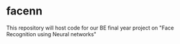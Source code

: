 # facenn
This repository will host code for our BE final year project on "Face Recognition using Neural networks"
